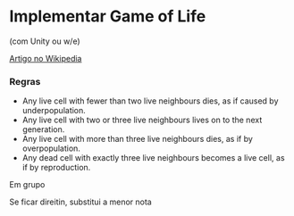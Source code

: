 # Implementar Game of Life
(com Unity ou w/e)

[Artigo no Wikipedia](https://en.wikipedia.org/wiki/Conway%27s_Game_of_Life)

### Regras
- Any live cell with fewer than two live neighbours dies, as if caused by underpopulation.
- Any live cell with two or three live neighbours lives on to the next generation.
- Any live cell with more than three live neighbours dies, as if by overpopulation.
- Any dead cell with exactly three live neighbours becomes a live cell, as if by reproduction.

Em grupo

Se ficar direitin, substitui a menor nota
